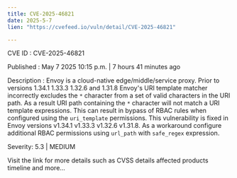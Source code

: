 ```yaml
---
title: CVE-2025-46821
date: 2025-5-7
lien: "https://cvefeed.io/vuln/detail/CVE-2025-46821"

---
```


CVE ID : CVE-2025-46821

Published :  May 7
2025
10:15 p.m. | 7 hours
41 minutes ago

Description : Envoy is a cloud-native edge/middle/service proxy. Prior to versions 1.34.1
1.33.3
1.32.6
and 1.31.8
Envoy's URI template matcher incorrectly excludes the `*` character from a set of valid characters in the URI path. As a result URI path containing the `*` character will not match a URI template expressions. This can result in bypass of RBAC rules when configured using the `uri_template` permissions. This vulnerability is fixed in Envoy versions v1.34.1
v1.33.3
v1.32.6
v1.31.8. As a workaround
configure additional RBAC permissions using `url_path` with `safe_regex` expression.

Severity: 5.3 | MEDIUM

Visit the link for more details
such as CVSS details
affected products
timeline
and more...
